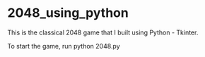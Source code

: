# 2048_using_python

This is the classical 2048 game that I built using Python - Tkinter.

To start the game, run python 2048.py

